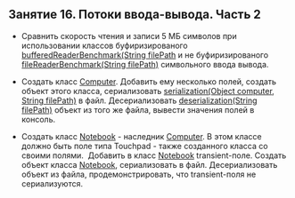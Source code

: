 ## Занятие 16. Потоки ввода-вывода. Часть 2
* Сравнить скорость чтения и записи 5 МБ символов при использовании классов
 буфиризированого [bufferedReaderBenchmark(String filePath](FileReadingBenchmark) и не буфиризированого [fileReaderBenchmark(String filePath)](FileReadingBenchmark) символьного ввода вывода.

* Создать класс [Computer](). Добавить ему несколько полей, создать объект
 этого класса, сериализовать [serialization(Object computer, String filePath)](SerializationDeserializationUtils) в файл.
Десериализовать [deserialization(String filePath)](SerializationDeserializationUtils) объект из того же файла, вывести значения полей в консоль.

* Создать класс [Notebook]() - наследник [Computer](). В этом классе должно быть поле типа 
Touchpad - также созданного класса со своими полями. 
Добавить в класс [Notebook]() transient-поле. Создать объект класса [Notebook](), сериализовать в файл.
Десериализовать объект из файла, продемонстрировать, что transient-поля не сериализуются.